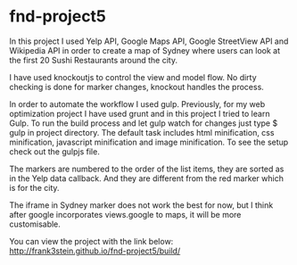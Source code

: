 # fnd-project5

In this project I used Yelp API, Google Maps API, Google StreetView API and Wikipedia API in order to create a map of Sydney where users can look at the first 20 Sushi Restaurants around the city.

I have used knockoutjs to control the view and model flow. No dirty checking is done for marker changes, knockout handles the process.

In order to automate the workflow I used gulp. Previously, for my web optimization project I have used grunt and in this project I tried to learn Gulp. To run the build process and let gulp watch for changes just type $ gulp in project directory. The default task includes html minification, css minification, javascript minification and image minification. To see the setup check out the gulpjs file.

The markers are numbered to the order of the list items, they are sorted as in the Yelp data callback. And they are different from the red marker which is for the city.

The iframe in Sydney marker does not work the best for now, but I think after google incorporates views.google to maps, it will be more customisable.

You can view the project with the link below:
http://frank3stein.github.io/fnd-project5/build/

